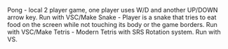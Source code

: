 Pong - local 2 player game, one player uses W/D and another UP/DOWN arrow key. Run with VSC/Make
Snake - Player is a snake that tries to eat food on the screen while not touching its body or the game borders. Run with VSC/Make
Tetris - Modern Tetris with SRS Rotation system. Run with VS.
